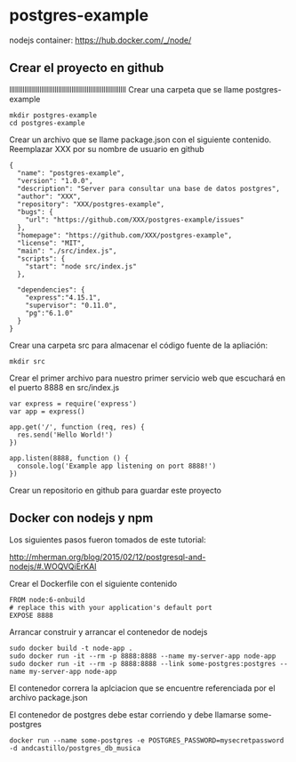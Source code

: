 ﻿# postgres-example

nodejs container: https://hub.docker.com/_/node/

## Crear el proyecto en github
llllllllllllllllllllllllllllllllllllllllllllllllllllllllllllll
Crear una carpeta que se llame postgres-example
```
mkdir postgres-example
cd postgres-example
```



Crear un archivo que se llame package.json con el siguiente contenido. Reemplazar XXX por su nombre de usuario en github

```
{
  "name": "postgres-example",
  "version": "1.0.0",
  "description": "Server para consultar una base de datos postgres",
  "author": "XXX",
  "repository": "XXX/postgres-example",
  "bugs": {
    "url": "https://github.com/XXX/postgres-example/issues"
  },
  "homepage": "https://github.com/XXX/postgres-example",
  "license": "MIT",
  "main": "./src/index.js",
  "scripts": {
    "start": "node src/index.js"
  },

  "dependencies": {
    "express":"4.15.1",
    "supervisor": "0.11.0",
    "pg":"6.1.0"
  }
}
```
Crear una carpeta src para almacenar el código fuente de la apliación:
```
mkdir src
```
Crear el primer archivo para nuestro primer servicio web que escuchará en el puerto 8888 en src/index.js
```
var express = require('express')
var app = express()

app.get('/', function (req, res) {
  res.send('Hello World!')
})

app.listen(8888, function () {
  console.log('Example app listening on port 8888!')
})
```

Crear un repositorio en github para guardar este proyecto


## Docker con nodejs y npm

Los siguientes pasos fueron tomados de este tutorial:

http://mherman.org/blog/2015/02/12/postgresql-and-nodejs/#.WOQVQiErKAI

Crear el Dockerfile con el siguiente contenido

```
FROM node:6-onbuild
# replace this with your application's default port
EXPOSE 8888
```
Arrancar construir y arrancar el contenedor de nodejs

```
sudo docker build -t node-app .
sudo docker run -it --rm -p 8888:8888 --name my-server-app node-app
sudo docker run -it --rm -p 8888:8888 --link some-postgres:postgres --name my-server-app node-app
```
El contenedor correra la aplciacion que se encuentre referenciada por el archivo package.json

El contenedor de postgres debe estar corriendo y debe llamarse some-postgres

```
docker run --name some-postgres -e POSTGRES_PASSWORD=mysecretpassword -d andcastillo/postgres_db_musica
```
